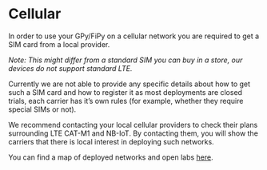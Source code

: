 # Cellular

In order to use your GPy/FiPy on a cellular network you are required to get a SIM card from a local provider.

_Note: This might differ from a standard SIM you can buy in a store, our devices do not support standard LTE._

Currently we are not able to provide any specific details about how to get such a SIM card and how to register it as most deployments are closed trials, each carrier has it’s own rules \(for example, whether they require special SIMs or not).

We recommend contacting your local cellular providers to check their plans surrounding LTE CAT-M1 and NB-IoT. By contacting them, you will show the carriers that there is local interest in deploying such networks.

You can find a map of deployed networks and open labs [here](https://www.gsma.com/iot/deployment-map/#deployments).

